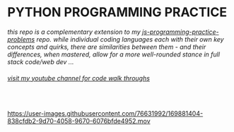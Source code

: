 # PYTHON PROGRAMMING PRACTICE

*this repo is a complementary extension to my [js-programming-practice-problems](https://github.com/LaTonia-Mertica/js-programming-practice-problems) repo. while individual coding languages each with their own key concepts and quirks, there are similarities between them - and their differences, when mastered, allow for a more well-rounded stance in full stack code/web dev ...* 

###### [visit my youtube channel for code walk throughs](https://www.youtube.com/channel/UCD67khlF1sOI9Z1YJY7nlTg)

<br>

https://user-images.githubusercontent.com/76631992/169881404-838cfdb2-9d70-4058-9670-6076bfde4952.mov


